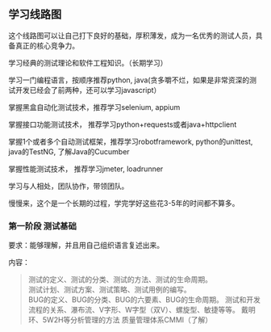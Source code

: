 ## 学习线路图

这个线路图可以让自己打下良好的基础，厚积薄发，成为一名优秀的测试人员，具备真正的核心竞争力。

学习经典的测试理论和软件工程知识。（长期学习）

学习一门编程语言，按顺序推荐python, java(贪多嚼不烂，如果是非常资深的测试开发已经会了前两种，还可以学习javascript）

掌握黑盒自动化测试技术，推荐学习selenium, appium

掌握接口功能测试技术， 推荐学习python+requests或者java+httpclient

掌握1个或者多个自动测试框架，推荐学习robotframework, python的unittest, java的TestNG, 了解Java的Cucumber

掌握性能测试技术， 推荐学习jmeter, loadrunner

学习与人相处，团队协作，带领团队。

慢慢来，这个是一个长期的过程，学完学好这些花3-5年的时间都不算多。

### 第一阶段 测试基础

要求：能够理解，并且用自己组织语言复述出来。

内容：
>测试的定义、测试的分类、测试的方法、测试的生命周期。  
>测试计划、测试方案、测试策略、测试用例的编写。  
>BUG的定义、BUG的分类、BUG的六要素、BUG的生命周期。 测试和开发流程的关系、瀑布流、V字形、W字型（双V）、螺旋型、敏捷等等。
>戴明环、5W2H等分析管理的方法
>质量管理体系CMMI（了解）

